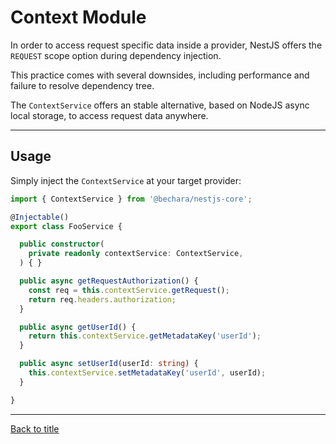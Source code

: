 # Context Module

In order to access request specific data inside a provider, NestJS offers the `REQUEST` scope option during dependency injection.

This practice comes with several downsides, including performance and failure to resolve dependency tree.

The `ContextService` offers an stable alternative, based on NodeJS async local storage, to access request data anywhere.

---

## Usage

Simply inject the `ContextService` at your target provider:

```ts
import { ContextService } from '@bechara/nestjs-core';

@Injectable()
export class FooService {

  public constructor(
    private readonly contextService: ContextService,
  ) { }

  public async getRequestAuthorization() {
    const req = this.contextService.getRequest();
    return req.headers.authorization;
  }

  public async getUserId() {
    return this.contextService.getMetadataKey('userId');
  }

  public async setUserId(userId: string) {
    this.contextService.setMetadataKey('userId', userId);
  }

}
```

---

[Back to title](../../README.md)
